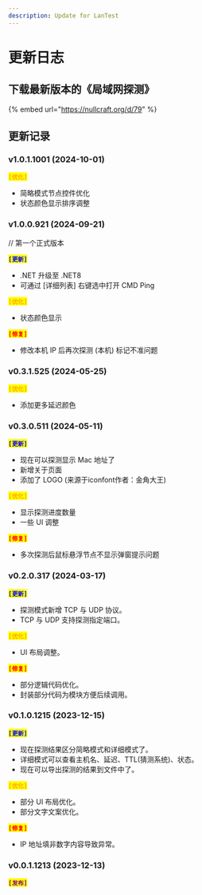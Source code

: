 ```yaml
---
description: Update for LanTest
---
```


# 更新日志

## 下载最新版本的《局域网探测》

{% embed url="https://nullcraft.org/d/79" %}

## 更新记录

### v1.0.1.1001 (2024-10-01)

<mark style="color:orange;">**`[优化]`**</mark>

* 简略模式节点控件优化
* 状态颜色显示排序调整

### v1.0.0.921 (2024-09-21)

// 第一个正式版本

<mark style="color:blue;">**`[更新]`**</mark>

* .NET 升级至 .NET8
* 可通过 \[详细列表] 右键选中打开 CMD Ping

<mark style="color:orange;">**`[优化]`**</mark>

* 状态颜色显示

<mark style="color:red;">**`[修复]`**</mark>

* 修改本机 IP 后再次探测 (本机) 标记不准问题

### v0.3.1.525 (2024-05-25)

<mark style="color:orange;">**`[优化]`**</mark>

* 添加更多延迟颜色

### v0.3.0.511 (2024-05-11)

<mark style="color:blue;">**`[更新]`**</mark>

* 现在可以探测显示 Mac 地址了
* 新增关于页面
* 添加了 LOGO (来源于iconfont作者：金角大王)

<mark style="color:orange;">**`[优化]`**</mark>

* 显示探测进度数量
* 一些 UI 调整

<mark style="color:red;">**`[修复]`**</mark>

* 多次探测后鼠标悬浮节点不显示弹窗提示问题

### v0.2.0.317 (2024-03-17)

<mark style="color:blue;">**`[更新]`**</mark>

* 探测模式新增 TCP 与 UDP 协议。
* TCP 与 UDP 支持探测指定端口。

<mark style="color:orange;">**`[优化]`**</mark>

* UI 布局调整。

<mark style="color:red;">**`[修复]`**</mark>

* 部分逻辑代码优化。
* 封装部分代码为模块方便后续调用。

### v0.1.0.1215 (2023-12-15)

<mark style="color:blue;">**`[更新]`**</mark>

* 现在探测结果区分简略模式和详细模式了。
* 详细模式可以查看主机名、延迟、TTL(猜测系统)、状态。
* 现在可以导出探测的结果到文件中了。

<mark style="color:orange;">**`[优化]`**</mark>

* 部分 UI 布局优化。
* 部分文字文案优化。

<mark style="color:red;">**`[修复]`**</mark>

* IP 地址填非数字内容导致异常。

### v0.0.1.1213 (2023-12-13)

<mark style="color:purple;">**`[发布]`**</mark>
